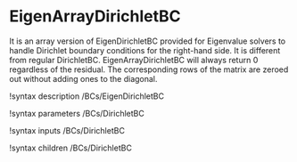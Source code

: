 # EigenArrayDirichletBC

It is an array version of EigenDirichletBC provided for Eigenvalue solvers to
handle Dirichlet boundary conditions for the right-hand side. It is different
from regular DirichletBC. EigenArrayDirichletBC will always return 0
regardless of the residual. The corresponding rows of the matrix are zeroed
out without adding ones to the diagonal.

!syntax description /BCs/EigenDirichletBC

!syntax parameters /BCs/DirichletBC

!syntax inputs /BCs/DirichletBC

!syntax children /BCs/DirichletBC
